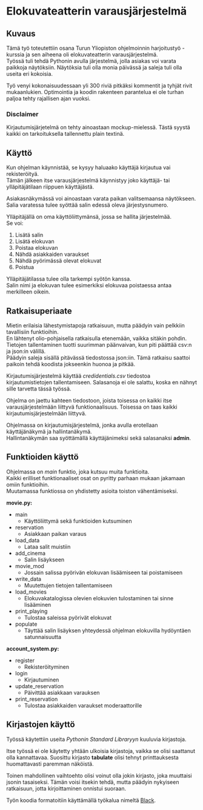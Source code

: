 # Elokuvateatterin varausjärjestelmä

## Kuvaus

Tämä työ toteutettiin osana Turun Yliopiston ohjelmoinnin harjoitustyö -kurssia ja sen aiheena
oli elokuvateatterin varausjärjestelmä.  
Työssä tuli tehdä Pythonin avulla järjestelmä, jolla asiakas voi varata paikkoja
näytöksiin. Näytöksia tuli olla monia päivässä ja saleja tuli olla useita eri kokoisia.

Työ venyi kokonaisuudessaan yli 300 riviä pitkäksi kommentit ja tyhjät rivit mukaanlukien.
Optimointia ja koodin rakenteen parantelua ei ole turhan paljoa tehty rajallisen ajan vuoksi.

### Disclaimer
Kirjautumisjärjetelmä on tehty ainoastaan mockup-mielessä.
Tästä syystä kaikki on tarkoituksella tallennettu plain textinä.

## Käyttö

Kun ohjelman käynnistää, se kysyy haluaako käyttäjä kirjautua vai rekisteröityä.  
Tämän jälkeen itse varausjärjestelmä käynnistyy joko käyttäjä- tai ylläpitäjätilaan riippuen käyttäjästä.  

Asiakasnäkymässä voi ainoastaan varata paikan valitsemaansa näytökseen.  
Salia varatessa tulee syöttää salin edessä oleva järjestysnumero.

Ylläpitäjällä on oma käyttöliittymänsä, jossa se hallita järjestelmää.  
Se voi:
1. Lisätä salin
2. Lisätä elokuvan
3. Poistaa elokuvan
4. Nähdä asiakkaiden varaukset
5. Nähdä pyörimässä olevat elokuvat
6. Poistua

Ylläpitäjätilassa tulee olla tarkempi syötön kanssa.  
Salin nimi ja elokuvan tulee esimerkiksi elokuvaa poistaessa antaa merkilleen oikein.

## Ratkaisuperiaate

Mietin erilaisia lähestymistapoja ratkaisuun, mutta päädyin vain pelkkiin tavallisiin funktioihin.  
En lähtenyt olio-pohjaisella ratkaisulla etenemään, vaikka sitäkin pohdin.
Tietojen tallentaminen tuotti suurimman päänvaivan, kun piti päättää csv:n ja json:in välillä.  
Päädyin saleja sisällä pitävässä tiedostossa json:iin. Tämä ratkaisu saattoi paikoin tehdä koodista jokseenkin huonoa ja pitkää.

Kirjautumisjärjestelmä käyttää *credidentials.csv* tiedostoa kirjautumistietojen tallentamiseen.
Salasanoja ei ole salattu, koska en nähnyt sille tarvetta tässä työssä.

Ohjelma on jaettu kahteen tiedostoon, joista toisessa on kaikki itse varausjärjestelmään
liittyvä funktionaalisuus. Toisessa on taas kaikki kirjautumisjärjestelmään liittyvä.

Ohjelmassa on kirjautumisjärjestelmä, jonka avulla erotellaan käyttäjänäkymä ja hallintanäkymä.  
Hallintanäkymän saa syöttämällä käyttäjänimeksi sekä salasanaksi **admin**.

## Funktioiden käyttö

Ohjelmassa on *main* funktio, joka kutsuu muita funktioita.  
Kaikki erilliset funktionaaliset osat on pyritty parhaan mukaan jakamaan omiin funktioihin.  
Muutamassa funktiossa on yhdistetty asioita toiston vähentämiseksi.

**movie.py:**
- main
    - Käyttöliittymä sekä funktioiden kutsuminen
- reservation
    - Asiakkaan paikan varaus
- load_data
    - Lataa salit muistiin
- add_cinema
    - Salin lisäykseen
- movie_mod
    - Jossain salissa pyörivän elokuvan lisäämiseen tai poistamiseen
- write_data
    - Muutettujen tietojen tallentamiseen
- load_movies
    - Elokuvakatalogissa olevien elokuvien tulostaminen tai sinne lisääminen
- print_playing
    - Tulostaa saleissa pyörivät elokuvat
- populate
    - Täyttää salin lisäyksen yhteydessä ohjelman elokuvilla hydöyntäen satunnaisuutta

**account_system.py:**
- register
    - Rekisteröityminen
- login
    - Kirjautuminen
- update_reservation
    - Päivittää asiakkaan varauksen
- print_reservation
    - Tulostaa asiakkaiden varaukset moderaattorille

## Kirjastojen käyttö

Työssä käytettiin useita *Pythonin Standard Libraryyn* kuuluvia kirjastoja.

Itse työssä ei ole käytetty yhtään ulkoisia kirjastoja, vaikka se olisi saattanut olla kannattavaa.
Suosittu kirjasto **tabulate** olisi tehnyt printtauksesta huomattavasti paremman näköistä.

Toinen mahdollinen vaihtoehto olisi voinut olla jokin kirjasto, joka muuttaisi jsonin tasaiseksi.
Tämän voisi itsekin tehdä, mutta päädyin nykyiseen ratkaisuun, jotta kirjoittaminen onnistui suoraan.

Työn koodia formatoitiin käyttämällä työkalua nimeltä [Black](https://pypi.org/project/black/).
